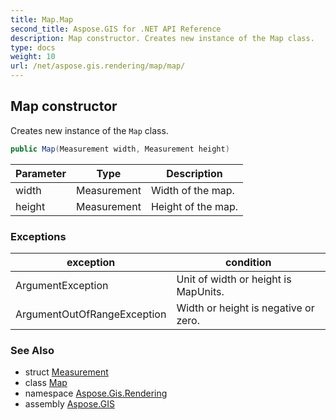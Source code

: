 ```yaml
---
title: Map.Map
second_title: Aspose.GIS for .NET API Reference
description: Map constructor. Creates new instance of the Map class.
type: docs
weight: 10
url: /net/aspose.gis.rendering/map/map/
---
```

## Map constructor

Creates new instance of the `Map` class.

```csharp
public Map(Measurement width, Measurement height)
```

| Parameter | Type | Description |
| --- | --- | --- |
| width | Measurement | Width of the map. |
| height | Measurement | Height of the map. |

### Exceptions

| exception | condition |
| --- | --- |
| ArgumentException | Unit of width or height is MapUnits. |
| ArgumentOutOfRangeException | Width or height is negative or zero. |

### See Also

* struct [Measurement](../../measurement/)
* class [Map](../)
* namespace [Aspose.Gis.Rendering](../../map/)
* assembly [Aspose.GIS](../../../)


